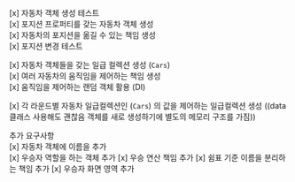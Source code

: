 [x] 자동차 객체 생성 테스트  
[x] 포지션 프로퍼티를 갖는 자동차 객체 생성  
[x] 자동차의 포지션을 옮길 수 있는 책임 생성  
[x] 포지션 변경 테스트  

[x] 자동차 객체들을 갖는 일급 컬렉션 생성 (`Cars`)  
[x] 여러 자동차의 움직임을 제어하는 책임 생성  
[x] 움직임을 제어하는 랜덤 객체 활용 (DI)  

[x] 각 라운드별 자동차 일급컬렉션인 (`Cars`) 의 값을 제어하는 일급컬렉션 생성 ((data 클래스 사용해도 괜찮음 객체를 새로 생성하기에 별도의 메모리 구조를 가짐))  


추가 요구사항  
[x] 자동차 객체에 이름을 추가  
[x] 우승자 역할을 하는 객체 추가
    [x] 우승 연산 책임 추가
[x] 쉼표 기준 이름을 분리하는 책임 추가
[x] 우승자 화면 영역 추가
